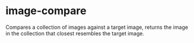 image-compare
=============

Compares a collection of images against a target image, returns the image in the collection that closest resembles the target image.
